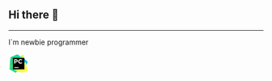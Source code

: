 ## Hi there 👋
___
I`m newbie programmer
<div>
  <img src=https://github.com/devicons/devicon/blob/master/icons/pycharm/pycharm-original.svg title="pycharm" **alt="pycharm" width="40" height="40"/>&nbsp;
</div>
